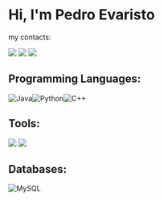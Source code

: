 # Hi, I'm Pedro Evaristo
my contacts:
<div>

<a href="https://instagram.com/pedroevaristodz" target="_blank"><img loading="lazy" src="https://img.shields.io/badge/-Instagram-%23E4405F?style=for-the-badge&logo=instagram&logoColor=white" target="_blank"></a>
<a href = "mailto:pedrodzprogramacao@gmail.com"><img loading="lazy" src="https://img.shields.io/badge/Gmail-D14836?style=for-the-badge&logo=gmail&logoColor=white" target="_blank"></a>
<a href="https://www.linkedin.com/in/pedroeva/" target="_blank"><img loading="lazy" src="https://img.shields.io/badge/-LinkedIn-%230077B5?style=for-the-badge&logo=linkedin&logoColor=white" target="_blank"></a>   
</div>


## Programming Languages:
![Java](https://img.shields.io/badge/java-%23ED8B00.svg?style=for-the-badge&logo=openjdk&logoColor=white)![Python](https://img.shields.io/badge/python-3670A0?style=for-the-badge&logo=python&logoColor=ffdd54)![C++](https://img.shields.io/badge/c++-%2300599C.svg?style=for-the-badge&logo=c%2B%2B&logoColor=white)

## Tools:
![](https://img.shields.io/badge/IntelliJ_IDEA-000000.svg?style=for-the-badge&logo=intellij-idea&logoColor=white)
![](https://img.shields.io/badge/Visual_Studio_Code-0078D4?style=for-the-badge&logo=visual%20studio%20code&logoColor=white)

## Databases:
![MySQL](https://img.shields.io/badge/mysql-4479A1.svg?style=for-the-badge&logo=mysql&logoColor=white)
